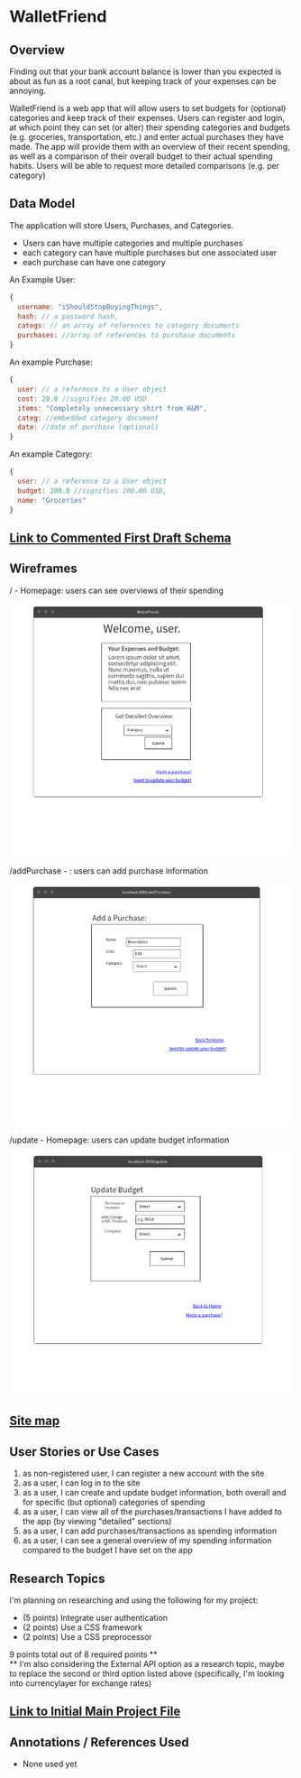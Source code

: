 # WalletFriend

## Overview

Finding out that your bank account balance is lower than you expected is about as fun as a root canal, but keeping track of your expenses can be annoying.

WalletFriend is a web app that will allow users to set budgets for (optional) categories and keep track of their expenses. Users can register and login, at which point they can set (or alter) their spending categories and budgets (e.g. groceries, transportation, etc.) and enter actual purchases they have made. The app will provide them with an overview of their recent spending, as well as a comparison of their overall budget to their actual spending habits. Users will be able to request more detailed comparisons (e.g. per category)


## Data Model


The application will store Users, Purchases, and Categories.
* Users can have multiple categories and multiple purchases
* each category can have multiple purchases but one associated user
* each purchase can have one category


An Example User:

```javascript
{
  username: "iShouldStopBuyingThings",
  hash: // a password hash,
  categs: // an array of references to category documents
  purchases: //array of references to purchase documents
}
```

An example Purchase:
```javascript
{
  user: // a reference to a User object
  cost: 20.0 //signifies 20.00 USD
  items: "Completely unnecessary shirt from H&M",
  categ: //embedded category document
  date: //date of purchase (optional)
}
```

An example Category:
```javascript
{
  user: // a reference to a User object
  budget: 200.0 //signifies 200.00 USD,
  name: "Groceries"
}
```


## [Link to Commented First Draft Schema](db.js) 

## Wireframes

/ - Homepage: users can see overviews of their spending

![home](documentation/home.png)

/addPurchase - : users can add purchase information

![add purchase](documentation/spend.png)

/update - Homepage: users can update budget information

![update](documentation/update.png)


## [Site map](documentation/sitemap.png)


## User Stories or Use Cases

1. as non-registered user, I can register a new account with the site
2. as a user, I can log in to the site
3. as a user, I can create and update budget information, both overall and for specific (but optional) categories of spending
4. as a user, I can view all of the purchases/transactions I have added to the app (by viewing "detailed" sections)
5. as a user, I can add purchases/transactions as spending information
6. as a user, I can see a general overview of my spending information compared to the budget I have set on the app

## Research Topics

I'm planning on researching and using the following for my project:

* (5 points) Integrate user authentication
* (2 points) Use a CSS framework
* (2 points) Use a CSS preprocessor

9 points total out of 8 required points **<br> 
** I'm also considering the External API option as a research topic, maybe to replace the second or third option listed above (specifically, I'm looking into currencylayer for exchange rates)

## [Link to Initial Main Project File](app.js) 

## Annotations / References Used

* None used yet

